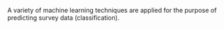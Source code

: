 A variety of machine learning techniques are applied for the purpose of predicting survey data (classification).
